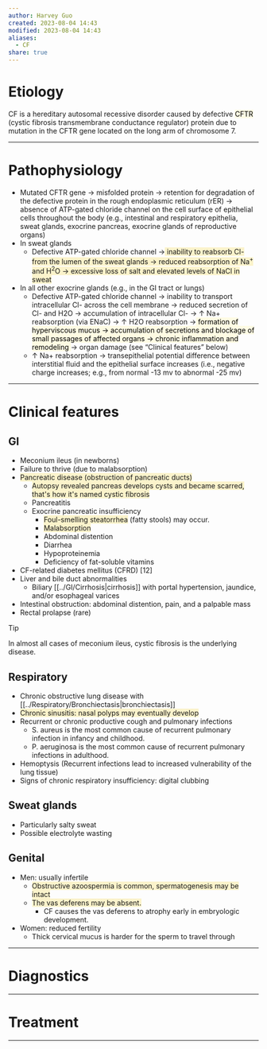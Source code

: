 ```yaml
---
author: Harvey Guo
created: 2023-08-04 14:43
modified: 2023-08-04 14:43
aliases:
  - CF
share: true
---
```

# Etiology
CF is a hereditary autosomal recessive disorder caused by defective <mark style="background: #FFF3A34A;">CFTR</mark> (cystic fibrosis transmembrane conductance regulator) protein due to mutation in the CFTR gene located on the long arm of chromosome 7.

---
# Pathophysiology
- Mutated CFTR gene → misfolded protein → retention for degradation of the defective protein in the rough endoplasmic reticulum (rER) → absence of ATP-gated chloride channel on the cell surface of epithelial cells throughout the body (e.g., intestinal and respiratory epithelia, sweat glands, exocrine pancreas, exocrine glands of reproductive organs)
- In sweat glands
	- Defective ATP-gated chloride channel →<span style="background:rgba(240, 200, 0, 0.2)"> inability to reabsorb Cl- from the lumen of the sweat glands → reduced reabsorption of Na<sup>+</sup> and H<sup>2</sup>O → excessive loss of salt and elevated levels of NaCl in sweat</span>
- In all other exocrine glands (e.g., in the GI tract or lungs)
	- Defective ATP-gated chloride channel → inability to transport intracellular Cl- across the cell membrane → reduced secretion of Cl- and H2O → accumulation of intracellular Cl- → ↑ Na+ reabsorption (via ENaC)  → ↑ H2O reabsorption  →<mark style="background: #FFF3A34A;"> formation of hyperviscous mucus → accumulation of secretions and blockage of small passages of affected organs → chronic inflammation and remodeling </mark>→ organ damage (see “Clinical features” below) 
	- ↑ Na+ reabsorption → transepithelial potential difference between interstitial fluid and the epithelial surface increases (i.e., negative charge increases; e.g., from normal -13 mv to abnormal -25 mv)

---
# Clinical features
## GI
- Meconium ileus (in newborns)
- Failure to thrive (due to malabsorption)
- <span style="background:rgba(240, 200, 0, 0.2)">Pancreatic disease (obstruction of pancreatic ducts)</span>
	- <span style="background:rgba(240, 200, 0, 0.2)">Autopsy revealed pancreas develops cysts and became scarred, that's how it's named cystic fibrosis</span>
	- Pancreatitis
	- Exocrine pancreatic insufficiency 
		- <span style="background:rgba(240, 200, 0, 0.2)">Foul-smelling steatorrhea</span> (fatty stools) may occur.
		- <span style="background:rgba(240, 200, 0, 0.2)">Malabsorption</span>
		- Abdominal distention 
		- Diarrhea
		- Hypoproteinemia
		- Deficiency of fat-soluble vitamins
- CF-related diabetes mellitus (CFRD)  [12]
- Liver and bile duct abnormalities
	- Biliary [[../GI/Cirrhosis|cirrhosis]] with portal hypertension, jaundice, and/or esophageal varices
- Intestinal obstruction: abdominal distention, pain, and a palpable mass
- Rectal prolapse (rare)
>[!tip] 
>In almost all cases of meconium ileus, cystic fibrosis is the underlying disease.

## Respiratory
- Chronic obstructive lung disease with [[../Respiratory/Bronchiectasis|bronchiectasis]]
- <span style="background:rgba(240, 200, 0, 0.2)">Chronic sinusitis: nasal polyps may eventually develop </span>
- Recurrent or chronic productive cough and pulmonary infections
	- S. aureus is the most common cause of recurrent pulmonary infection in infancy and childhood.
	- P. aeruginosa is the most common cause of recurrent pulmonary infections in adulthood.
 - Hemoptysis (Recurrent infections lead to increased vulnerability of the lung tissue)
 - Signs of chronic respiratory insufficiency: digital clubbing
## Sweat glands
- Particularly salty sweat
- Possible electrolyte wasting
## Genital
- Men: usually infertile
	- <span style="background:rgba(240, 200, 0, 0.2)">Obstructive azoospermia is common, spermatogenesis may be intact</span> 
	- <span style="background:rgba(240, 200, 0, 0.2)">The vas deferens may be absent. </span>
		- CF causes the vas deferens to atrophy early in embryologic development.
- Women: reduced fertility
	- Thick cervical mucus is harder for the sperm to travel through

---
# Diagnostics


---
# Treatment



---
